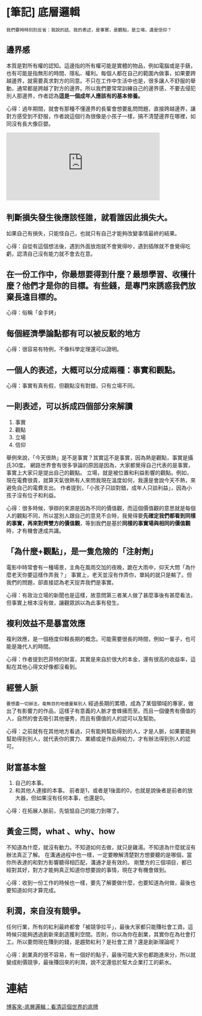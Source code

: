 # [筆記] 底層邏輯


`我們要時時刻刻反省：我說的話、我的表述，是事實，是觀點，是立場，還是信仰？`
<!--more-->

## 邊界感
本質是對所有權的認知。這邊指的所有權可能是實體的物品，例如電腦或是手錶，也有可能是指無形的時間、隱私、權利。每個人都在自己的範圍內做事，如果要跨越邊界，就需要真求對方的同意。不只在工作中生活中也是，很多讓人不舒服的舉動，通常都是跨越了對方的邊界。所以我們要常常訓練自己的邊界感，不要去侵犯別人那邊界，作者認為**這是一個成年人應該有的基本修養。**

心得：過年期間，就會有那種不懂邊界的長輩會想要亂問問題，直接跨越邊界，讓對方感受到不舒服，作者說這個行為很像是小孩子一樣，搞不清楚邊界在哪裡，如同沒有長大像巨嬰。

<iframe src="https://open.firstory.me/embed/story/cldhfepm10lkr01tjbqcm1ls0" height="180" width="81%" frameborder="0" scrolling="no"></iframe>

## 判斷損失發生後應該怪誰，就看誰因此損失大。
如果自己有損失，只能怪自己，也就只有自己才能夠改變事情最終的結果。

心得：自從有這個想法後，遇到外面放炮就不會覺得吵，遇到插隊就不會覺得吃虧，認清自己沒有能力就不會去在意。

## 在一份工作中，你最想要得到什麼？最想學習、收穫什麼？他們才是你的目標。有些錢，是專門來誘惑我們放棄長遠目標的。

心得：俗稱「金手銬」

## 每個經濟學論點都有可以被反駁的地方

心得：很容易有特例，不像科學定理還可以證明。

## 一個人的表述，大概可以分成兩種：事實和觀點。

心得：事實有真有假，但觀點沒有對錯，只有立場不同。

## 一則表述，可以拆成四個部分來解讀
1. 事實
2. 觀點
3. 立場
4. 信仰

舉例來說，「今天很熱」是不是事實？其實這不是事實，因為熱是觀點，事實是攝氏30度。
網路世界會有很多爭論的原因是因為，大家都覺得自己代表的是事實，事實上大家只是提出自己的觀點。
立場，就是被位置和利益影響的觀點。例如，現在電費很貴，就算天氣很熱有人來問我現在溫度如何，我還是會說今天不熱，來避免自己的電費支出。
作者提到，「小孩子只談對錯，成年人只談利益」，因為小孩子沒有位子和利益。

心得：很多時候，爭辯的來源是因為不同的價值觀，而這個價值觀的意思就是每個人的觀點不同，所以當別人跟自己的意見不合時，我覺得要**先確定我們都看到同樣的事實，再來對齊雙方的價值觀**，等到我們是基於**同樣的事實場與相同的價值觀**時，才有機會達成共識。

## 「為什麼+觀點」，是一隻危險的「注射劑」
電影中時常會有一種場景，主角在風雨交加的夜晚，跪在大雨中，仰天大問「為什麼老天你要這樣作弄我？」
事實上，老天並沒有作弄你，單純的就只是輸了。但我們的問題，卻直接認為老天捉弄我們是事實。

心得：有政治立場的新聞也是這樣，故意問第三者某人做了甚麼事後有甚麼看法，但事實上根本沒有做，讓觀眾誤以為此事有發生。

## 複利效益不是暴富效應
複利效應，是一個極度仰賴長期的概念。可能需要很長的時間，例如一輩子，也可能是幾代人的時間。

心得：作者提到巴菲特的財富，其實是來自於很大的本金，還有很高的收益率，這點在其他心得文好像都沒看到。

## 經營人脈
`要想盡一切辦法，毫無目的地儘量幫別人`
經過長期的累積，成為了某個領域的專家，做出了有影響力的作品，這樣子有意義的人脈才會蜂擁而至。而且一個優秀有價值的人，自然的會去吸引其他優秀，而且有價值的人的認可以及幫助。

心得：之前就有在其他地方看過，只有能夠幫助得到的人，才是人脈，如果要能夠幫助得到別人，就代表你的實力、業績或是作品夠給力，才有辦法得到別人的認可。

## 財富基本盤
1. 自己的本事。
2. 和其他人連接的本事。
前者是1，或者是1後面的0，也就是說後者是前者的放大器，但如果沒有任何本事，也還是0。

心得：在拓展人脈前，先惦惦自己的能力到哪了。

## 黃金三問，what 、why、how
不知道為什麼，就沒有動力。不知道如何去做，就只是雞湯。不知道為什麼就沒有辦法真正了解。
在溝通過程中也一樣，一定要瞭解清楚對方想要聽的是哪個，當你所表達的和對方影響聽得相匹配，溝通才是有效的。
剛雙方的三個項目，都已經對其好，對方才能夠真正知道你想要說的事情，現在才有機會做到。

心得：收到一份工作的時候也一樣，要先了解要做什麼，也要知道為何做，最後也要知道如何才算完成。


## 利潤，來自沒有競爭。
任何行業，所有的紅利最終都會「被競爭拉平」，最後大家都只能賺社會工資。這時候只能夠透過創新來創造獲利空間。否則，你以為你在創業，其實你在為社會打工。所以要問現在賺到的錢，是趨勢紅利？是社會工資？還是創新理論呢？

心得：創業真的很不容易，有一個好的點子，最後可能大家也都跑進來分，所以就變成削價競爭，最後賺回來的利潤，說不定還低於幫大企業打工的薪水。


# 連結
[博客來-底層邏輯：看清這個世界的底牌](https://www.books.com.tw/products/0010919211)


